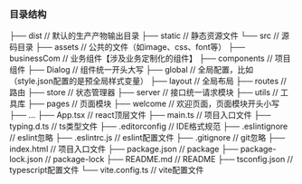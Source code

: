 ### 目录结构

├── dist                                // 默认的生产产物输出目录
├── static                              // 静态资源文件
└── src                                 // 源码目录
    ├── assets                          // 公共的文件（如image、css、font等）
    ├── businessCom                     // 业务组件【涉及业务定制化的组件】
    ├── components                      // 项目组件
        ├── Dialog                      // 组件统一开头大写
    ├── global                          // 全局配置，比如（style.json配置的是预全局样式变量）
    ├── layout                          // 全局布局
    ├── routes                          // 路由
    ├── store                           // 状态管理器
    ├── server                          // 接口统一请求模块
    ├── utils                           // 工具库
    ├── pages                           // 页面模块
        ├── welcome                        // 欢迎页面，页面模块开头小写
        ├── ...
    ├── App.tsx                         // react顶层文件
    ├── main.ts                         // 项目入口文件
    ├── typing.d.ts                     // ts类型文件
├── .editorconfig                       // IDE格式规范
├── .eslintignore                       // eslint忽略
├── .eslintrc.js                         // eslint配置文件
├── .gitignore                          // git忽略
├── index.html                          // 项目入口文件
├── package.json                        // package
├── package-lock.json                   // package-lock
├── README.md                           // README
├── tsconfig.json                       // typescript配置文件
└── vite.config.ts                      // vite配置文件
